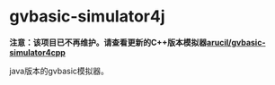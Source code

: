 # gvbasic-simulator4j

**注意：该项目已不再维护。请查看更新的C++版本模拟器[arucil/gvbasic-simulator4cpp](https://github.com/arucil/gvbasic-simulator4cpp)**

java版本的gvbasic模拟器。

